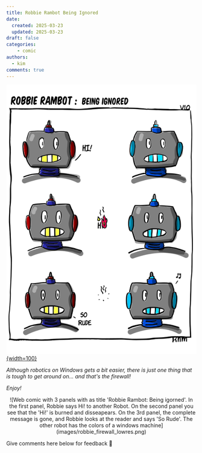 ```yaml
---
title: Robbie Rambot Being Ignored
date:
  created: 2025-03-23
  updated: 2025-03-23
draft: false
categories: 
    - comic
authors:
  - kim
comments: true
---
```


<script data-goatcounter="https://knmcguire.goatcounter.com/count"
async src="//gc.zgo.at/count.js"></script>


[![Robbie rambot comic](images/robbie_firewall_lowres.png){width=100}](robbie_firewall.md)

*Although robotics on Windows gets a bit easier, there is just one thing that is tough to get around on... and that's the firewall!* 

*Enjoy!*

<!-- more -->

<center>![Web comic with 3 panels with as title 'Robbie Rambot: Being igorned'. In the first panel, Robbie says Hi! to another Robot.  On the second panel you see that the 'Hi!' is burned and disseapears. On the 3rd panel, the complete message is gone, and Robbie looks at the reader and says 'So Rude'. The other robot has the colors of a windows machine](images/robbie_firewall_lowres.png)</center>

Give comments here below for feedback :robot:
